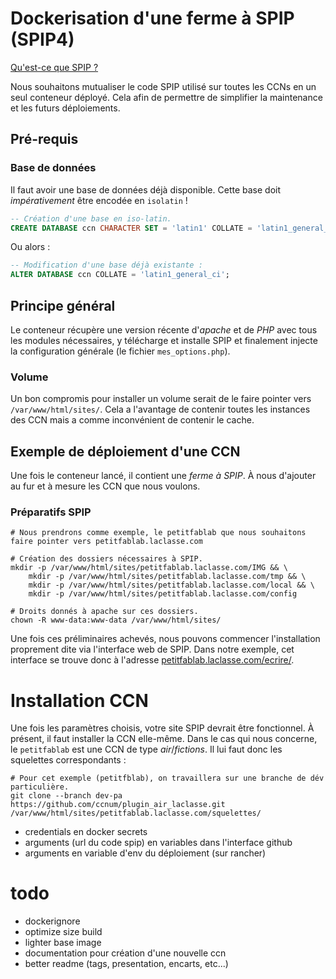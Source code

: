 # Dockerisation d'une ferme à SPIP (SPIP4)

[Qu'est-ce que SPIP ?](https://www.spip.net/fr_rubrique91.html)

Nous souhaitons mutualiser le code SPIP utilisé sur toutes les CCNs en un seul conteneur déployé.
Cela afin de permettre de simplifier la maintenance et les futurs déploiements.

## Pré-requis

### Base de données

Il faut avoir une base de données déjà disponible. Cette base doit *impérativement* être encodée en `isolatin` !
```sql
-- Création d'une base en iso-latin.
CREATE DATABASE ccn CHARACTER SET = 'latin1' COLLATE = 'latin1_general_ci';
```
Ou alors :
```sql
-- Modification d'une base déjà existante :
ALTER DATABASE ccn COLLATE = 'latin1_general_ci';
```


## Principe général

Le conteneur récupère une version récente d'*apache* et de *PHP* avec tous les modules nécessaires, y télécharge et
installe SPIP et finalement injecte la configuration générale (le fichier `mes_options.php`).

### Volume

Un bon compromis pour installer un volume serait de le faire pointer vers `/var/www/html/sites/`. Cela a l'avantage de
contenir toutes les instances des CCN mais a comme inconvénient de contenir le cache.


## Exemple de déploiement d'une CCN

Une fois le conteneur lancé, il contient une *ferme à SPIP*. À nous d'ajouter au fur et à mesure les CCN que nous
voulons.

### Préparatifs SPIP

```shell
# Nous prendrons comme exemple, le petitfablab que nous souhaitons faire pointer vers petitfablab.laclasse.com

# Création des dossiers nécessaires à SPIP.
mkdir -p /var/www/html/sites/petitfablab.laclasse.com/IMG && \
    mkdir -p /var/www/html/sites/petitfablab.laclasse.com/tmp && \
    mkdir -p /var/www/html/sites/petitfablab.laclasse.com/local && \
    mkdir -p /var/www/html/sites/petitfablab.laclasse.com/config

# Droits donnés à apache sur ces dossiers.
chown -R www-data:www-data /var/www/html/sites/
```

Une fois ces préliminaires achevés, nous pouvons commencer l'installation proprement dite via l'interface web de SPIP.
Dans notre exemple, cet interface se trouve donc à l'adresse
[petitfablab.laclasse.com/ecrire/](petitfablab.laclasse.com/ecrire/).

# Installation CCN

Une fois les paramètres choisis, votre site SPIP devrait être fonctionnel. À présent, il faut installer la CCN
elle-même. Dans le cas qui nous concerne, le `petitfablab` est une CCN de type *air*/*fictions*. Il lui faut donc les
squelettes correspondants :
```shell
# Pour cet exemple (petitfblab), on travaillera sur une branche de dév particulière.
git clone --branch dev-pa https://github.com/ccnum/plugin_air_laclasse.git /var/www/html/sites/petitfablab.laclasse.com/squelettes/
```





- credentials en docker secrets
- arguments (url du code spip) en variables dans l'interface github
- arguments en variable d'env du déploiement (sur rancher)

# todo

- dockerignore
- optimize size build
- lighter base image
- documentation pour création d'une nouvelle ccn
- better readme (tags, presentation, encarts, etc...)
